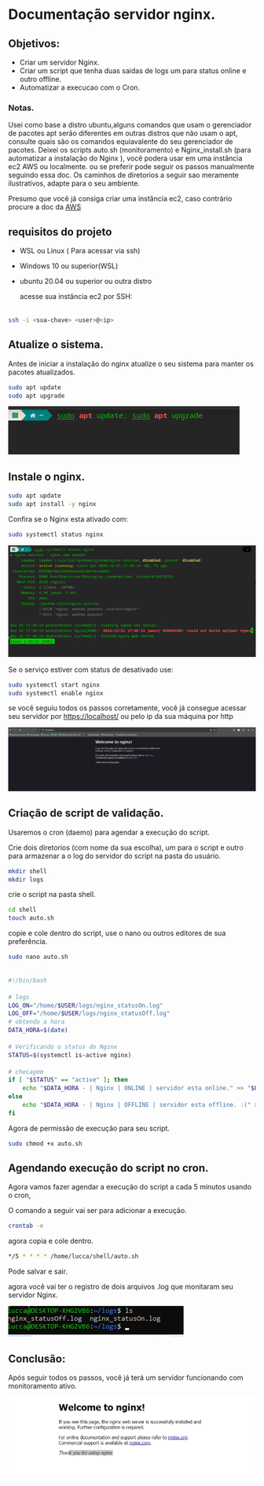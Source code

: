 # Documentação servidor nginx.

## Objetivos:

- Criar um servidor Nginx.
- Criar um script que tenha duas saidas de logs um para status online e outro offline.
- Automatizar a execucao com o Cron.
### Notas.
Usei como base a distro ubuntu,alguns comandos que usam o gerenciador de pacotes apt serão diferentes em outras distros que não usam o apt, consulte quais são os comandos equiavalente do seu gerenciador de pacotes.
Deixei os scripts auto.sh (monitoramento) e Nginx_install.sh (para automatizar a instalação do Nginx ), você podera usar em uma instância ec2 AWS ou localmente. ou se preferir pode seguir os passos manualmente seguindo essa doc.
Os caminhos de diretorios a seguir sao meramente ilustrativos, adapte para o seu ambiente.

Presumo que você já consiga criar uma instância ec2, caso contrário procure a doc da [AWS](https://docs.aws.amazon.com/)
## requisitos do projeto

- WSL ou Linux ( Para acessar via ssh)
- Windows 10 ou superior(WSL)
- ubuntu 20.04 ou superior ou outra distro

  acesse sua instância ec2 por SSH:
```bash

ssh -i <sua-chave> <user>@<ip>
```

  

## Atualize o sistema.

Antes de iniciar a instalação do nginx atualize o seu sistema para manter os pacotes atualizados.


```bash
sudo apt update
sudo apt upgrade
```

![Captura de tela de 2024-12-20 19-14-22.png](img/Captura_de_tela_de_2024-12-20_19-14-22.png)

## Instale o nginx.

```bash
sudo apt update
sudo apt install -y nginx 
```

Confira se o Nginx esta ativado com:

```bash
sudo systemctl status nginx
```

![Captura de tela de 2024-12-21 17-48-42.png](img/Captura_de_tela_de_2024-12-21_17-48-42.png)

Se o serviço estiver com status de desativado use:

```bash
sudo systemctl start nginx
sudo systemctl enable nginx
```

se você seguiu todos os passos corretamente, você já consegue acessar seu servidor por [https://localhost/](https://localhost/) ou pelo ip da sua máquina por http

![Captura de tela de 2024-12-22 10-12-20.png](img/Captura_de_tela_de_2024-12-22_10-12-20.png)

## Criação de script de validação.

Usaremos o cron (daemo) para agendar a execução do script.

Crie dois diretorios (com nome da sua escolha), um para o script e outro para armazenar a o log do servidor do script na pasta do usuário.

```bash
mkdir shell
mkdir logs
```

crie o script na pasta shell.

```bash
cd shell
touch auto.sh
```

copie e cole dentro do script, use o nano ou outros editores de sua preferência.

```bash
sudo nano auto.sh
```

```bash

#!/bin/bash

# logs
LOG_ON="/home/$USER/logs/nginx_statusOn.log"
LOG_OFF="/home/$USER/logs/nginx_statusOff.log"
# obtendo a hora
DATA_HORA=$(date)

# Verificando o status do Nginx
STATUS=$(systemctl is-active nginx)

# checagem
if [ "$STATUS" == "active" ]; then
    echo "$DATA_HORA - | Nginx | ONLINE | servidor esta online." >> "$LOG_ON"
else
    echo "$DATA_HORA - | Nginx | OFFLINE | servidor esta offline. :(" >> "$LOG_OFF"
fi
```

Agora de permissão de execução para seu script.

```bash
sudo chmod +x auto.sh
```

## Agendando execução do script no cron.

Agora vamos fazer agendar a execução do script a cada 5 minutos usando o cron,

O comando a seguir vai ser para adicionar a execução.

```bash
crontab -e
```

agora copia e cole dentro.

```bash
*/5 * * * * /home/lucca/shell/auto.sh
```

Pode salvar e sair.

agora você vai ter o registro de dois arquivos .log que monitaram seu servidor Nginx.

![Captura de tela de 2024-12-23 14-39-40.png](img/Captura_de_tela_de_2024-12-23_14-39-40.png)

## Conclusão:

Após seguir todos os passos, você já terá um servidor funcionando com monitoramento ativo.

![tets.jpeg](img/tets.jpeg)
